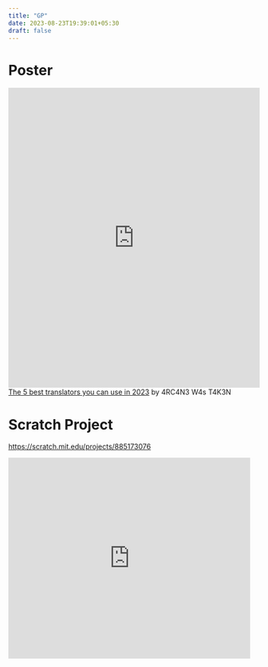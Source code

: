 ```yaml
---
title: "GP"
date: 2023-08-23T19:39:01+05:30
draft: false
---
```


# Poster
<iframe loading="lazy" style="position: relative; width: 100%; height: 600px; max-height: 80vh; border: none; padding: 0; margin: 0; overflow: hidden;"
      src="https:&#x2F;&#x2F;www.canva.com&#x2F;design&#x2F;DAFsSKGqy-o&#x2F;view?embed" allowfullscreen="allowfullscreen" allow="fullscreen">
    </iframe>
    <a href="https:&#x2F;&#x2F;www.canva.com&#x2F;design&#x2F;DAFsSKGqy-o&#x2F;view?utm_content=DAFsSKGqy-o&amp;utm_campaign=designshare&amp;utm_medium=embeds&amp;utm_source=link" target="_blank" rel="noopener">The 5 best translators you can use in 2023</a> by 4RC4N3 W4s T4K3N


# Scratch Project

https://scratch.mit.edu/projects/885173076
<iframe src="https://scratch.mit.edu/projects/885173076/embed" allowtransparency="true" width="485" height="402" frameborder="0" scrolling="no" allowfullscreen></iframe>